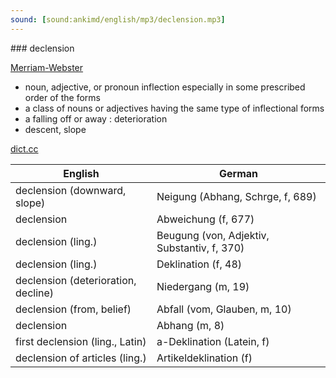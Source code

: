 ```yaml
---
sound: [sound:ankimd/english/mp3/declension.mp3]
---
```


\### declension

[Merriam-Webster](https://www.merriam-webster.com/dictionary/declension)

- noun, adjective, or pronoun inflection especially in some prescribed order of the forms
- a class of nouns or adjectives having the same type of inflectional forms
- a falling off or away : deterioration
- descent, slope

[dict.cc](https://www.dict.cc/declension)

| English        | German       |
| -------------- | ------------ |
| declension (downward, slope) | Neigung (Abhang, Schrge, f, 689) |
| declension | Abweichung (f, 677) |
| declension (ling.) | Beugung (von, Adjektiv, Substantiv, f, 370) |
| declension (ling.) | Deklination (f, 48) |
| declension (deterioration, decline) | Niedergang (m, 19) |
| declension (from, belief) | Abfall (vom, Glauben, m, 10) |
| declension | Abhang (m, 8) |
| first declension (ling., Latin) | a-Deklination (Latein, f) |
| declension of articles (ling.) | Artikeldeklination (f) |
